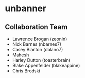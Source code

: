 # unbanner

## Collaboration Team

* Lawrence Brogan (zeonin)
* Nick Barnes (nbarnes7)
* Casey Blanton (cblano7)
* Mahesh
* Harley Dutton (toasterbrain)
* Blake Appenfelder (blakeappine)
* Chris Brodski
